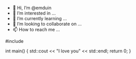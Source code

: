 - 👋 Hi, I’m @emduin
- 👀 I’m interested in ...
- 🌱 I’m currently learning ...
- 💞️ I’m looking to collaborate on ...
- 📫 How to reach me ...

<!---
emduin/emduin is a ✨ special ✨ repository because its `README.md` (this file) appears on your GitHub profile.
You can click the Preview link to take a look at your changes.
--->
#include <iostream>

int main() { 
 std::cout << "I love you" << std::endl;
  return 0;
  } 
